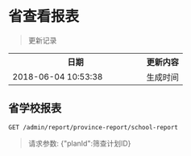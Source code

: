 # 省查看报表

> 更新记录

<table>
    <tr>
        <th style="width:250px;">日期</th>
        <th>更新内容</th>
    </tr>
    <tr>
        <td>2018-06-04 10:53:38</td>
        <td>生成时间</td>
    </tr>
</table>

## 省学校报表

```
GET /admin/report/province-report/school-report
```

> 请求参数: {"planId":筛查计划ID}

